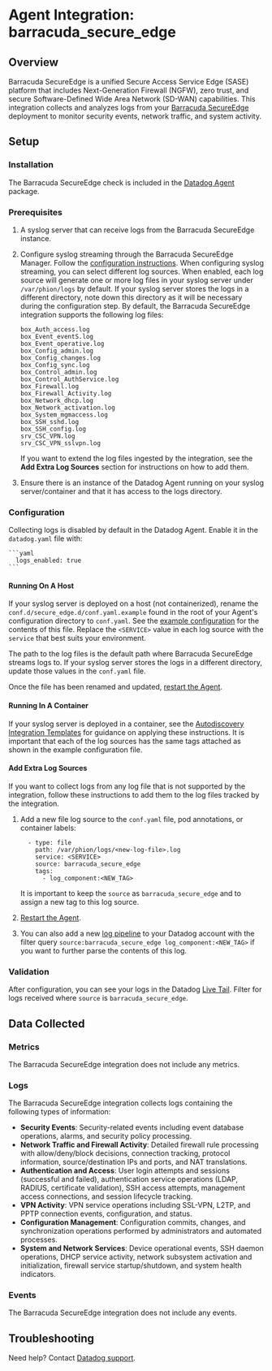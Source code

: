 # Agent Integration: barracuda_secure_edge

## Overview

Barracuda SecureEdge is a unified Secure Access Service Edge (SASE) platform that includes Next-Generation Firewall (NGFW), zero trust, and secure Software-Defined Wide Area Network (SD-WAN) capabilities. This integration collects and analyzes logs from your [Barracuda SecureEdge][1] deployment to monitor security events, network traffic, and system activity.

## Setup

### Installation

The Barracuda SecureEdge check is included in the [Datadog Agent][2] package.

### Prerequisites

1. A syslog server that can receive logs from the Barracuda SecureEdge instance.

2. Configure syslog streaming through the Barracuda SecureEdge Manager. Follow the [configuration instructions][3]. When configuring syslog streaming, you can select different log sources. When enabled, each log source will generate one or more log files in your syslog server under `/var/phion/logs` by default. If your syslog server stores the logs in a different directory, note down this directory as it will be necessary during the configuration step. By default, the Barracuda SecureEdge integration supports the following log files:

    ```
    box_Auth_access.log
    box_Event_eventS.log
    box_Event_operative.log
    box_Config_admin.log
    box_Config_changes.log
    box_Config_sync.log
    box_Control_admin.log
    box_Control_AuthService.log
    box_Firewall.log
    box_Firewall_Activity.log
    box_Network_dhcp.log
    box_Network_activation.log
    box_System_mgmaccess.log
    box_SSH_sshd.log
    box_SSH_config.log
    srv_CSC_VPN.log
    srv_CSC_VPN_sslvpn.log
    ```

    If you want to extend the log files ingested by the integration, see the **Add Extra Log Sources** section for instructions on how to add them.

3. Ensure there is an instance of the Datadog Agent running on your syslog server/container and that it has access to the logs directory.


### Configuration
Collecting logs is disabled by default in the Datadog Agent. Enable it in the `datadog.yaml` file with:

    ```yaml
      logs_enabled: true
    ```

#### Running On A Host

If your syslog server is deployed on a host (not containerized), rename the `conf.d/secure_edge.d/conf.yaml.example` found in the root of your Agent's configuration directory to `conf.yaml`. See the [example configuration][4] for the contents of this file. Replace the `<SERVICE>` value in each log source with the `service` that best suits your environment.

The path to the log files is the default path where Barracuda SecureEdge streams logs to. If your syslog server stores the logs in a different directory, update those values in the `conf.yaml` file.

Once the file has been renamed and updated, [restart the Agent][5].

#### Running In A Container
If your syslog server is deployed in a container, see the [Autodiscovery Integration Templates][6] for guidance on applying these instructions. It is important that each of the log sources has the same tags attached as shown in the example configuration file.


#### Add Extra Log Sources
If you want to collect logs from any log file that is not supported by the integration, follow these instructions to add them to the log files tracked by the integration.

1. Add a new file log source to the `conf.yaml` file, pod annotations, or container labels:

    ```
      - type: file
        path: /var/phion/logs/<new-log-file>.log
        service: <SERVICE>
        source: barracuda_secure_edge
        tags:
          - log_component:<NEW_TAG>
    ```

    It is important to keep the `source` as `barracuda_secure_edge` and to assign a new tag to this log source.

2. [Restart the Agent][5].

3. You can also add a new [log pipeline][7] to your Datadog account with the filter query `source:barracuda_secure_edge log_component:<NEW_TAG>` if you want to further parse the contents of this log.

### Validation

After configuration, you can see your logs in the Datadog [Live Tail][8]. Filter for logs received where `source` is `barracuda_secure_edge`.

## Data Collected

### Metrics

The Barracuda SecureEdge integration does not include any metrics.

### Logs
The Barracuda SecureEdge integration collects logs containing the following types of information:

- **Security Events**: Security-related events including event database operations, alarms, and security policy processing.
- **Network Traffic and Firewall Activity**: Detailed firewall rule processing with allow/deny/block decisions, connection tracking, protocol information, source/destination IPs and ports, and NAT translations.
- **Authentication and Access**: User login attempts and sessions (successful and failed), authentication service operations (LDAP, RADIUS, certificate validation), SSH access attempts, management access connections, and session lifecycle tracking.
- **VPN Activity**: VPN service operations including SSL-VPN, L2TP, and PPTP connection events, configuration, and status.
- **Configuration Management**: Configuration commits, changes, and synchronization operations performed by administrators and automated processes.
- **System and Network Services**: Device operational events, SSH daemon operations, DHCP service activity, network subsystem activation and initialization, firewall service startup/shutdown, and system health indicators.

### Events

The Barracuda SecureEdge integration does not include any events.


## Troubleshooting

Need help? Contact [Datadog support][9].

[1]: https://www.barracuda.com/products/network-protection/secureedge
[2]: https://app.datadoghq.com/account/settings/agent/latest
[3]: https://campus.barracuda.com/product/secureedge/doc/99617087/how-to-configure-syslog-streaming-in-secureedge/
[4]: https://github.com/DataDog/integrations-core/blob/master/barracuda_secure_edge/datadog_checks/barracuda_secure_edge/data/conf.yaml.example
[5]: https://docs.datadoghq.com/agent/guide/agent-commands/#start-stop-and-restart-the-agent
[6]: https://docs.datadoghq.com/containers/kubernetes/integrations/?tab=annotations
[7]: https://docs.datadoghq.com/logs/log_configuration/pipelines/?tab=source
[8]: https://app.datadoghq.com/logs/livetail
[9]: https://docs.datadoghq.com/help/